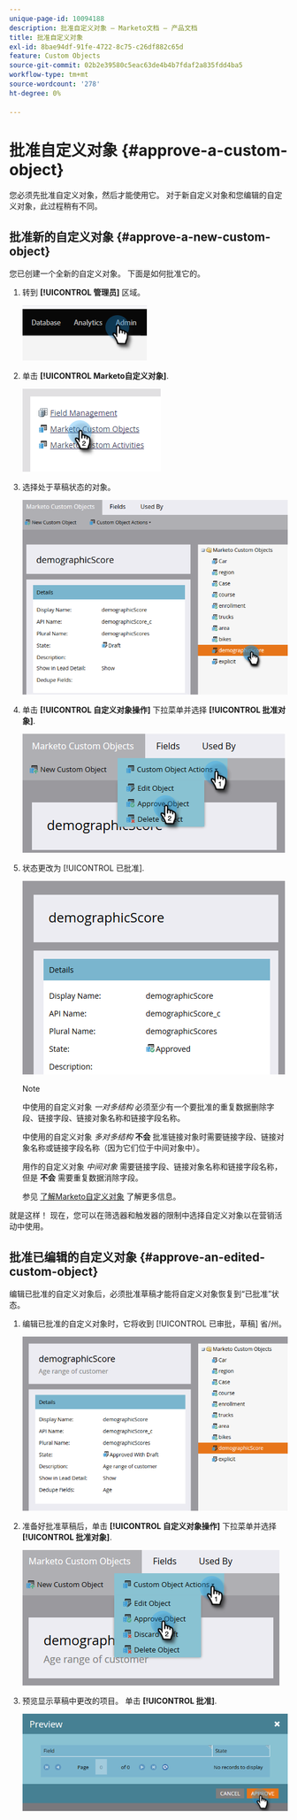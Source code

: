 ```yaml
---
unique-page-id: 10094188
description: 批准自定义对象 — Marketo文档 — 产品文档
title: 批准自定义对象
exl-id: 8bae94df-91fe-4722-8c75-c26df882c65d
feature: Custom Objects
source-git-commit: 02b2e39580c5eac63de4b4b7fdaf2a835fdd4ba5
workflow-type: tm+mt
source-wordcount: '278'
ht-degree: 0%

---
```


# 批准自定义对象 {#approve-a-custom-object}

您必须先批准自定义对象，然后才能使用它。 对于新自定义对象和您编辑的自定义对象，此过程稍有不同。

## 批准新的自定义对象 {#approve-a-new-custom-object}

您已创建一个全新的自定义对象。 下面是如何批准它的。

1. 转到 **[!UICONTROL 管理员]** 区域。

   ![](assets/approve-a-custom-object-1.png)

1. 单击 **[!UICONTROL Marketo自定义对象]**.

   ![](assets/approve-a-custom-object-2.png)

1. 选择处于草稿状态的对象。

   ![](assets/approve-a-custom-object-3.png)

1. 单击 **[!UICONTROL 自定义对象操作]** 下拉菜单并选择 **[!UICONTROL 批准对象]**.

   ![](assets/approve-a-custom-object-4.png)

1. 状态更改为 [!UICONTROL 已批准].

   ![](assets/approve-a-custom-object-5.png)

   >[!NOTE]
   >
   >中使用的自定义对象 _一对多结构_ 必须至少有一个要批准的重复数据删除字段、链接字段、链接对象名称和链接字段名称。
   >
   >中使用的自定义对象 _多对多结构_ **不会** 批准链接对象时需要链接字段、链接对象名称或链接字段名称（因为它们位于中间对象中）。
   >
   >用作的自定义对象 _中间对象_ 需要链接字段、链接对象名称和链接字段名称，但是 **不会** 需要重复数据消除字段。
   >
   >参见 [了解Marketo自定义对象](/help/marketo/product-docs/administration/marketo-custom-objects/understanding-marketo-custom-objects.md) 了解更多信息。

就是这样！ 现在，您可以在筛选器和触发器的限制中选择自定义对象以在营销活动中使用。

## 批准已编辑的自定义对象 {#approve-an-edited-custom-object}

编辑已批准的自定义对象后，必须批准草稿才能将自定义对象恢复到“已批准”状态。

1. 编辑已批准的自定义对象时，它将收到 [!UICONTROL 已审批，草稿] 省/州。

   ![](assets/approve-a-custom-object-6.png)

1. 准备好批准草稿后，单击 **[!UICONTROL 自定义对象操作]** 下拉菜单并选择 **[!UICONTROL 批准对象]**.

   ![](assets/approve-a-custom-object-7.png)

1. 预览显示草稿中更改的项目。 单击 **[!UICONTROL 批准]**.

   ![](assets/approve-a-custom-object-8.png)
